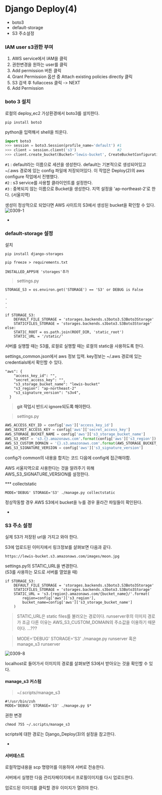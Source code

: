 # Django Deploy(4)

- boto3
- default-storage
- S3 주소설정

### IAM user s3권한 부여

1. AWS service에서 IAM을 클릭 
2. 권한변경을 원하는 user를 클릭
3. Add permission 버튼 클릭
4. Grant Permission 옵션 중 Attach existing policies directly 클릭
5. S3 검색 후 fullaccess 클릭 -> NEXT
6. Add Permission

### boto 3 설치

로컬의 deploy_ec2 가상환경에서 boto3를 설치한다. 
```
pip install boto3
```

python을 입력해서 shell을 띄운다. 
```python
import boto3
>>> session = boto3.Session(profile_name='default')	#1
>>> client = session.client('s3')					#2
>>> client.create_bucket(Bucket='lewis-bucket', CreateBucketConfiguration={'LocationConstraint': 'ap-northeast-2'})			#3
```
`#1` : default라는 이름으로 세션을 생성한다. default는 기본적으로 생성되어있고 ~/.aws 경로에 있는 config 파일에 저장되어있다. 이 작업은 Deploy(2)의 aws configure 작업에서 진행했다.   
`#2` : s3 service를 사용할 클라이언트를 설정한다.  
`#3` : 중복되지 않는 이름으로 Bucket을 생성한다. 지역 설정을 'ap-northeast-2'로 한다. (서울지역)

생성이 정상적으로 되었다면 AWS 사이트의 S3에서 생성된 bucket을 확인할 수 있다. 
![0309-1](https://s10.postimg.org/hl25bdmqx/0309_1.png)

-

### default-storage 설정

설치

```
pip install django-storages

pip freeze > requirements.txt

INSTALLED_APPS에 'storages'추가
```

>settings.py

```
STORAGE_S3 = os.environ.get('STORAGE') == 'S3' or DEBUG is False

.
.
.

if STORAGE_S3:
    DEFAULT_FILE_STORAGE = 'storages.backends.s3boto3.S3Boto3Storage'
    STATICFILES_STORAGE = 'storages.backends.s3boto3.S3Boto3Storage'
else:
    STATIC_ROOT = os.path.join(ROOT_DIR, 'static_root')
    STATIC_URL = '/static/'
```
서버를 실행할 때는 S3를, 로컬로 실행할 때는 로컬의 static을 사용하도록 한다.

settings_common.json에서 aws 정보 입력. key정보는 ~/.aws 경로에 있는 credentials에서 확인할 수 있다.

```
"aws": {
    "access_key_id": "",
    "secret_access_key": "",
    "s3_storage_bucket_name": "lewis-bucket"
    "s3_region": "ap-northeast-2"
    "s3_signature_version": "s3v4",
  }
```

> **git 작업시 반드시 ignore되도록 해야한다.**

>settings.py

```python 
AWS_ACCESS_KEY_ID = config['aws']['access_key_id']
AWS_SECRET_ACCESS_KEY = config['aws']['secret_access_key']
AWS_STORAGE_BUCKET_NAME = config['aws']['s3_storage_bucket_name']
AWS_S3_HOST = 's3.{}.amazonaws.com'.format(config['aws']['s3_region'])
AWS_S3_CUSTOM_DOMAIN = '{}.s3.amazonaws.com'.format(AWS_STORAGE_BUCKET_NAME)
AWS_S3_SIGNATURE_VERSION = config['aws']['s3_signature_version']
```

config가 common의 내용을 합치는 코드 다음에 config에 접근해야함.

AWS 서울지역으로 사용한다는 것을 알려주기 위해 AWS_S3_SIGNATURE_VERSION를 설정한다. 

*** collectstatic

```
MODE='DEBUG' STORAGE='S3' ./manage.py collectstatic
```
정상작동할 경우 AWS S3에서 bucket을 누를 경우 올라간 파일들이 확인된다. 

-

### S3 주소 설정
실제 S3가 저장된 url을 가지고 와야 한다. 

S3에 업로드된 이미지에서 링크정보를 살펴보면 다음과 같다. 
```
https://lewis-bucket.s3.amazonaws.com/images/moon.jpg
```

settings.py의 STATIC_URL을 변경한다.   
(S3를 사용하는 모드로 서버를 열었을 때)
```
if STORAGE_S3:
    DEFAULT_FILE_STORAGE = 'storages.backends.s3boto3.S3Boto3Storage'
    STATICFILES_STORAGE = 'storages.backends.s3boto3.S3Boto3Storage'
    STATIC_URL = 's3.{region}.amazonaws.com/{bucket_name}/'.format(
        region=config['aws']['s3_region'],
        bucket_name=config['aws']['s3_storage_bucket_name']
    )
```

> STATIC_URL은 static files를 불러오는 경로이다. runserver후의 이미지 경로가 조금 다른 이유는 AWS_S3_CUSTOM_DOMAIN의 주소값을 이용하기 때문이다.  ...???


> MODE='DEBUG' STORAGE='S3' ./manage.py runserver 혹은 manage_s3 runserver

![0309-8](https://s24.postimg.org/txfj3j0w5/0309_8.png)

localhost로 들어가서 이미지의 경로를 살펴보면 S3에서 받아오는 것을 확인할 수 있다. 

#### manage_s3 커스텀
> ~/.scripts/manage_s3
```
#!/usr/bin/zsh
MODE='DEBUG' STORAGE='S3' ./manage.py $*
```

권한 변경
```
chmod 755 ~/.scripts/manage_s3
```

scripts에 대한 경로는 Django_Deploy(3)의 설정을 참고한다. 

-

#### 서버테스트

로컬작업내용을 scp 명령어를 이용하여 서버로 전송한다. 

서버에서 실행한 다음 관리자페이지에서 프로필이미지를 다시 업로드한다. 

업로드된 이미지를 클릭할 경우 이미지가 열려야 한다. 



```








```

